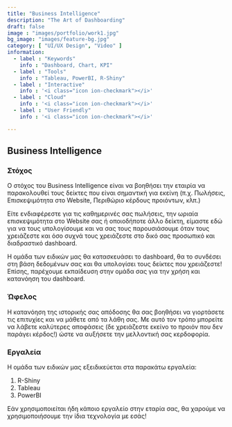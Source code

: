 ```yaml
---
title: "Business Intelligence"
description: "The Art of Dashboarding"
draft: false
image : "images/portfolio/work1.jpg"
bg_image: "images/feature-bg.jpg"
category: [ "UI/UX Design", "Video" ]
information:
  - label : "Keywords"
    info : "Dashboard, Chart, KPI"
  - label : "Tools"
    info : "Tableau, PowerBI, R-Shiny"
  - label : "Interactive"
    info : '<i class="icon ion-checkmark"></i>'
  - label : "Cloud"
    info : '<i class="icon ion-checkmark"></i>'
  - label : "User Friendly"
    info : '<i class="icon ion-checkmark"></i>'

---
```


## Business Intelligence

<h3> Στόχος </h3>

Ο στόχος του Business Intelligence είναι να βοηθήσει την εταιρία να παρακολουθεί τους δείκτες που είναι σημαντική για εκείνη (π.χ. Πωλήσεις, 
Επισκεψιμότητα στο Website, Περιθώριο κέρδους προιόντων, κλπ.)

Είτε ενδιαφέρεστε για τις καθημερινές σας πωλήσεις, την ωριαία επισκεψιμότητα στο Website σας ή οποιοδήποτε άλλο δείκτη, είμαστε εδώ για να τους υπολογίσουμε
και να σας τους παρουσιάσουμε όταν τους χρειάζεστε και όσο συχνά τους χρειάζεστε στο δικό σας προσωπικό και διαδραστικό dashboard.

Η ομάδα των ειδικών μας θα κατασκευάσει το dashboard, θα το συνδέσει στη βάση δεδομένων σας και θα υπολογίσει τους δείκτες που χρειάζεστε! Επίσης, παρέχουμε 
εκπαίδευση στην ομάδα σας για την χρήση και κατανόηση του dashboard.

<h3> Ώφελος </h3>

Η κατανόηση της ιστορικής σας απόδοσης θα σας βοηθήσει να γιορτάσετε τις επιτυχίες και να μάθετε από τα λάθη σας.
Με αυτό τον τρόπο μπορείτε να λάβετε καλύτερες αποφάσεις (δε χρειάζεστε εκείνο το προιόν που δεν παράγει κέρδος!) ώστε να αυξήσετε την μελλοντική σας κερδοφορία.

<h3> Εργαλεία </h3>
Η ομάδα των ειδικών μας εξειδικεύεται στα παρακάτω εργαλεία:
<ol>
  <li>R-Shiny</li>
  <li>Tableau</li>
  <li>PowerBI</li>
</ol>

Εάν χρησιμοποιείται ήδη κάποιο εργαλείο στην εταρία σας, θα χαρούμε να χρησιμοποιήσουμε την ίδια τεχνολογία με εσάς!

